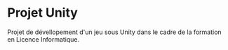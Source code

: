 # Projet Unity
Projet de dévellopement d'un jeu sous Unity dans le cadre de la formation en Licence Informatique.
